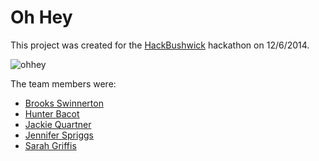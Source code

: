 # Oh Hey

This project was created for the [HackBushwick](http://www.hackbushwick.com/) hackathon on 12/6/2014.

![ohhey](http://i.imgur.com/Jk415lw.png)

The team members were:

- [Brooks Swinnerton](https://github.com/bswinnerton)
- [Hunter Bacot](https://github.com/hsbacot)
- [Jackie Quartner](https://github.com/jmquartner)
- [Jennifer Spriggs](https://github.com/factoryhands)
- [Sarah Griffis](https://github.com/sgriffis89)
